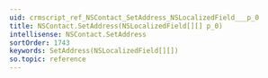 ```yaml
---
uid: crmscript_ref_NSContact_SetAddress_NSLocalizedField___p_0
title: NSContact.SetAddress(NSLocalizedField[][] p_0)
intellisense: NSContact.SetAddress
sortOrder: 1743
keywords: SetAddress(NSLocalizedField[][])
so.topic: reference
---
```





